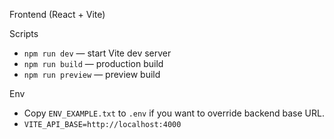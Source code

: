 Frontend (React + Vite)

Scripts

- `npm run dev` — start Vite dev server
- `npm run build` — production build
- `npm run preview` — preview build

Env

- Copy `ENV_EXAMPLE.txt` to `.env` if you want to override backend base URL.
- `VITE_API_BASE=http://localhost:4000`


